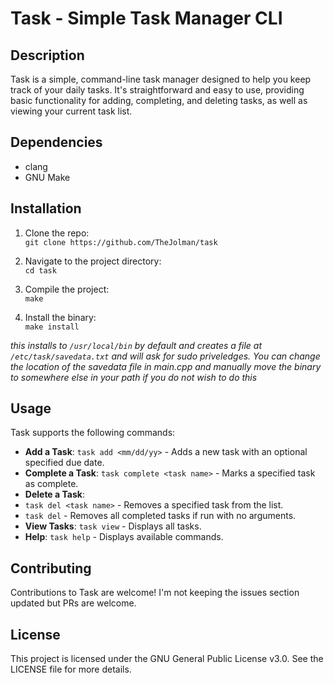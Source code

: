 # Task - Simple Task Manager CLI

## Description

Task is a simple, command-line task manager designed to help you keep track of your daily tasks. It's straightforward and easy to use, providing basic functionality for adding, completing, and deleting tasks, as well as viewing your current task list.

## Dependencies

- clang
- GNU Make

## Installation

1. Clone the repo:  
`git clone https://github.com/TheJolman/task`

2. Navigate to the project directory:  
`cd task`

3. Compile the project:  
`make`

4. Install the binary:  
   `make install`
   
*this installs to `/usr/local/bin` by default and creates a file at `/etc/task/savedata.txt` and will ask for sudo priveledges. You can change the location of the savedata file in main.cpp and manually move the binary to somewhere else in your path if you do not wish to do this*


## Usage

Task supports the following commands:

- **Add a Task**: `task add <mm/dd/yy>` - Adds a new task with an optional specified due date.
- **Complete a Task**: `task complete <task name>` - Marks a specified task as complete.
- **Delete a Task**: 
- `task del <task name>` - Removes a specified task from the list.
- `task del` - Removes all completed tasks if run with no arguments.
- **View Tasks**: `task view` - Displays all tasks.
- **Help**: `task help` - Displays available commands.

## Contributing

Contributions to Task are welcome! I'm not keeping the issues section updated but PRs are welcome.

## License

This project is licensed under the GNU General Public License v3.0. See the LICENSE file for more details.


